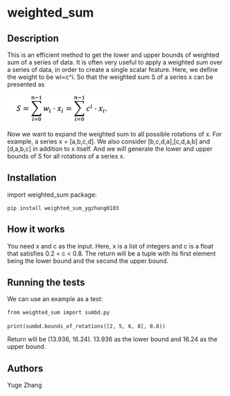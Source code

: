 # weighted_sum
Description
--------------
This is an efficient method to get the lower and upper bounds of weighted sum of a series of data.
It is often very useful to apply a weighted sum over a series of data, in order to create a single scalar feature. Here, we define the weight to be wi=c^i. So that the weighted sum S of a series x can be presented as 

![](formula1.png) 

Now we want to expand the weighted sum to all possible rotations of x. For example, a series x = [a,b,c,d]. We also consider [b,c,d,a],[c,d,a,b] and [d,a,b,c] in addition to x itself. And we will generate the lower and upper bounds of S for all rotations of a series x.

Installation
---------------
import weighted_sum package:
```
pip install weighted_sum_ygzhang0103
```
How it works
----------------
You need x and c as the input. Here, x is a list of integers and c is a float that satisfies 0.2 < c < 0.8.
The return will be a tuple with its first element being the lower bound and the second the upper bound.

Running the tests
----------------
We can use an example as a test:
```
from weighted_sum import sumbd.py

print(sumbd.bounds_of_rotations([2, 5, 6, 8], 0.8))
```
Return will be (13.936, 16.24). 13.936 as the lower bound and 16.24 as the upper bound.

Authors
------------------
Yuge Zhang


 
